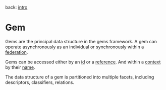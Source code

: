 back: [intro](../intro.md)

# Gem

Gems are the principal data structure in the gems framework. A gem can operate asynchronously as an individual or synchronously within a [federation](basics/federation.md).

Gems can be accessed either by an [id](basics/id.md) or a [reference](basics/reference.md). And within a [context](basics/context.md) by their [name](basics/name.md).

The data structure of a gem is partitioned into multiple facets, including descriptors, classifiers, relations.
